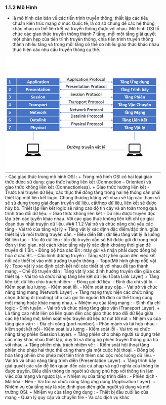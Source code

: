 ### 1.1.2 Mô Hình 
- là mô hình căn bản về các tiến trình truyền thông, thiết lập các tiêu chuẩn kiến trúc mạng ở mức Quốc tế, 
là cơ sở chung để các hệ thống khác nhau có thể liên kết và truyền thông được với nhau. Mô hình OSI tổ chức 
các giao thức truyền thông thành 7 tầng, mỗi một tầng giải quyết một phần hẹp của tiến trình truyền thông, 
chia tiến trình truyền thông thành nhiều tầng và trong mỗi tầng có thể có nhiều giao thức khác nhau thực hiện 
các nhu cầu truyền thông cụ thể.
<img src="../../jmg/osi.PNG">
- Các giao thức trong mô hình OSI :
    + Trong mô hình OSI có hai loại giao thức được sử dụng: giao thức hướng liên kết (Connection – Oriented) 
    và giao thức không liên kết (Connectionless).
    + Giao thức hướng liên kết
        - Trước khi truyền dữ liệu, các thực thể đồng tầng trong hai hệ thống cần phải thiết lập một liên kết logic. 
        Chúng thương lượng với nhau về tập các tham số sẽ sử dụng trong giai đoạn truyền dữ liệu, cắt/hợp dữ liệu, 
        liên kết sẽ được hủy bỏ. Thiết lập liên kết logic sẽ nâng cao độ tin cậy và an toàn trong quá trình trao đổi dữ liệu.
    + Giao thức không liên kết
    - Dữ liệu được truyền độc lập trên các tuyến khác nhau. Với các giao thức không liên kết chỉ có giai đoạn duy nhất truyền dữ liệu.
### 1.1.2  Vai trò và chức năng chủ yếu các tầng
- Vai trò của tầng vật lý 
     + Tầng vật lý xác định đặc điểm/đặc tính. giữa thiết bị và môi trường truyền dẫn.
        - Biểu diễn Bit : dữ liệu tầng vật lý là luồng Bit liên tục 
        - Tốc độ dữ liệu : tốc độ truyền dẫn số Bit được gửi đi trong một đơn vị thời gian.
            nói cách khác tầng vậy lý xác định khoảng thời gian để truyền đi 1 Bit.
        - Đồng bộ hóa các Bit : mày gừi và nhận phải được đồng bộ hóa ở các Bit.
        - Cấu hình đường truyền : Tầng vật lý liên quan đến việc kết nối các thiết bị vào môi trường truyền thông.
        - Topo(Mô hình ghép nối) vật lý : Topo vật lý xác định cách kết nối các thiết bị với nhau để tạo thành mạng.
        - Chế độ truyền dẫn : Tầng vật lý xác định hướng truyền dẫn giữa các thiết bị.
- Vai trò và chức năng tầng liên kết dữ liệu (Data Link Layer)
      + Tầng liên kết dữ liệu chịu trách nhiệm :
        - Đóng gói dữ liệu.
        - Định địa chỉ vật lý. 
        - Kiểm soát lưu lượng.
        - Kiểm soát lỗi.
        - Kiểm soát truy cập.  
- Vai trò và chức năng tầng mạng (Network Layer).
    + Tầng mạng thực hiện các chức năng chọn đường đi (routing) cho các gói tin nguồn tới đích có thể trong cùng một mạng
          hoặc khác mạng nhau. 
    + Nhiệm vụ của tầng mạng :
        - Định địa chỉ logic
        - Định tuyến.
- Vai trò và chức năng tầng giao vận (Transport Layer).
    + Là tầng cao nhất liên có liên quan đến các giao thức trao đổi dữ liệu giữa các hệ thống mở, 
        kiểm soát việc truyền dữ liệu từ nút tới nút 
    + Nhiệm vụ của tầng giao vận : 
        - Địa chỉ cổng (port number)
        - Phân mảnh và tái hợp nhau
        - kiểm soát kết nối 
        - Kiểm soát lưu lượng
        - Kiểm soát lỗi
- Vai trò và chức năng tầng phiên (Session Layer).
    + Tầng phiên cho phép người sử dụng trên các máy khác nhau thiết lập, duy trì và đồng bộ phiên truyền thông giữa họ với nhau. 
    + Tầng phiên chịu trách nhiệm về : 
        - Kiểm soát hội thoại tầng phiên cho phép hai thực thể cùng tham gia một cuộc hội thoại.
        - Đồng bộ hóa tầng phiến cho phép một tiến trình thêm các cộc mốc luồng dữ liệu.
- Vai trò và chức năng tầng trình diễn (Presentation Layer).
    + Tầng trình bày giải quyết các vấn đề liên quan đến các cú pháp và ngữ nghĩa của thông tin được truyền.
        Biểu diễn thông tin người sử dụng phù hợp với thông tin làm việc của mạng và ngược lại.
    + Nhiệm vụ của tầng trình diễn :
        - Phiên dịch 
        - Mã hóa
        - Nén
- Vai trò và chức năng tầng ứng dụng (Application Layer).
    +  Nhiệm vụ của tầng này là xác định giao diện giữa người sử dụng và môi trường OSI.
    +  Nhiệm vụ của tầng ứng dụng : 
        - Thiết bị đầu cuối ảo của mạng
        - Quản lý quy cập và chuyển file
        - Và các dịch vụ khác
   
  

    
